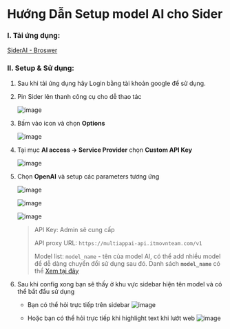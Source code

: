 # Hướng Dẫn Setup model AI cho Sider

### I. Tải ứng dụng: 
[SiderAI - Broswer](https://sider.ai/)

### II. Setup & Sử dụng:
1. Sau khi tải ứng dụng hãy Login bằng tài khoản google để sử dụng.

2. Pin Sider lên thanh công cụ cho dễ thao tác

   ![image](https://github.com/user-attachments/assets/d35aecc5-0e03-4d2e-b9f4-c66261aef9c9)

3. Bấm vào icon và chọn **Options**

   ![image](https://github.com/user-attachments/assets/41041670-e32a-45e9-93c9-bd3935cc2cdc)

4. Tại mục **AI access -> Service Provider** chọn **Custom API Key**

   ![image](https://github.com/user-attachments/assets/e5a2e666-710a-4d7f-a85f-e9a426529e02)

5. Chọn **OpenAI** và setup các parameters tương ứng

   ![image](https://github.com/user-attachments/assets/3da25ccc-ed97-4567-8ed0-eece41636d82)

   ![image](https://github.com/user-attachments/assets/c09232f2-41ec-432c-a9f4-f1a030d312e9)

   ![image](https://github.com/user-attachments/assets/981d6013-78bd-483c-8e1a-062ddb9b9da6)

    > API Key: Admin sẽ cung cấp
    >
    > API proxy URL: `https://multiappai-api.itmovnteam.com/v1`
    > 
    > Model list: `model_name` - tên của model AI, có thể add nhiều model để dễ dàng chuyển đổi sử dụng sau đó. Danh sách **`model_name`** có thể [Xem tại đây](https://multiappai.itmovnteam.com/pages/pricing/pricing#bang-gia-model-chi-tiet)

6. Sau khi config xong bạn sẽ thấy ở khu vực sidebar hiện tên model và có thể bắt đầu sử dụng

   - Bạn có thể hỏi trực tiếp trên sidebar
   ![image](https://github.com/user-attachments/assets/956401be-9bdc-4c7e-819e-cdf28281ff88)

   - Hoặc bạn có thể hỏi trực tiếp khi highlight text khi lướt web
   ![image](https://github.com/user-attachments/assets/c37308bd-e488-4f0e-a83f-86b72b7fd6ab)









